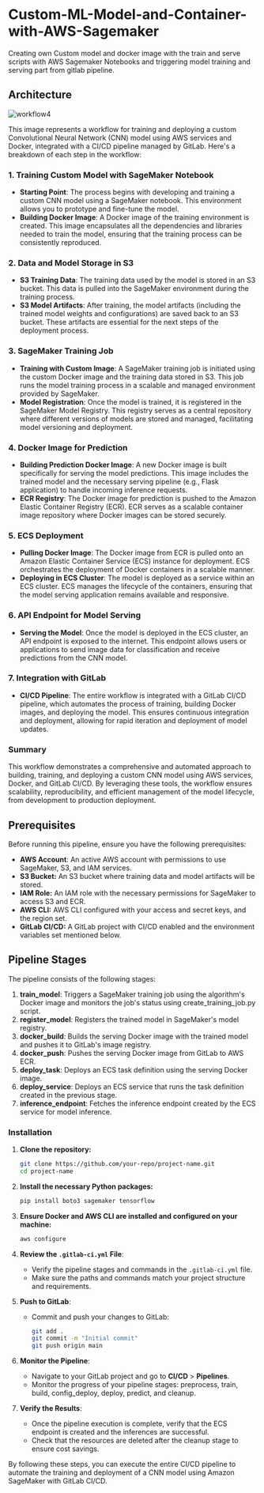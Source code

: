# Custom-ML-Model-and-Container-with-AWS-Sagemaker
Creating own Custom model and docker image with the train and serve scripts with AWS Sagemaker Notebooks and triggering model training and serving part from gitlab pipeline.

## Architecture
![workflow4](https://github.com/user-attachments/assets/6d50728a-1faf-4f31-8ab6-8dad75afde0f)


This image represents a workflow for training and deploying a custom Convolutional Neural Network (CNN) model using AWS services and Docker, integrated with a CI/CD pipeline managed by GitLab. Here's a breakdown of each step in the workflow:

### **1. Training Custom Model with SageMaker Notebook**
- **Starting Point**: The process begins with developing and training a custom CNN model using a SageMaker notebook. This environment allows you to prototype and fine-tune the model.
- **Building Docker Image**: A Docker image of the training environment is created. This image encapsulates all the dependencies and libraries needed to train the model, ensuring that the training process can be consistently reproduced.

### **2. Data and Model Storage in S3**
- **S3 Training Data**: The training data used by the model is stored in an S3 bucket. This data is pulled into the SageMaker environment during the training process.
- **S3 Model Artifacts**: After training, the model artifacts (including the trained model weights and configurations) are saved back to an S3 bucket. These artifacts are essential for the next steps of the deployment process.

### **3. SageMaker Training Job**
- **Training with Custom Image**: A SageMaker training job is initiated using the custom Docker image and the training data stored in S3. This job runs the model training process in a scalable and managed environment provided by SageMaker.
- **Model Registration**: Once the model is trained, it is registered in the SageMaker Model Registry. This registry serves as a central repository where different versions of models are stored and managed, facilitating model versioning and deployment.

### **4. Docker Image for Prediction**
- **Building Prediction Docker Image**: A new Docker image is built specifically for serving the model predictions. This image includes the trained model and the necessary serving pipeline (e.g., Flask application) to handle incoming inference requests.
- **ECR Registry**: The Docker image for prediction is pushed to the Amazon Elastic Container Registry (ECR). ECR serves as a scalable container image repository where Docker images can be stored securely.

### **5. ECS Deployment**
- **Pulling Docker Image**: The Docker image from ECR is pulled onto an Amazon Elastic Container Service (ECS) instance for deployment. ECS orchestrates the deployment of Docker containers in a scalable manner.
- **Deploying in ECS Cluster**: The model is deployed as a service within an ECS cluster. ECS manages the lifecycle of the containers, ensuring that the model serving application remains available and responsive.

### **6. API Endpoint for Model Serving**
- **Serving the Model**: Once the model is deployed in the ECS cluster, an API endpoint is exposed to the internet. This endpoint allows users or applications to send image data for classification and receive predictions from the CNN model.

### **7. Integration with GitLab**
- **CI/CD Pipeline**: The entire workflow is integrated with a GitLab CI/CD pipeline, which automates the process of training, building Docker images, and deploying the model. This ensures continuous integration and deployment, allowing for rapid iteration and deployment of model updates.

### **Summary**
This workflow demonstrates a comprehensive and automated approach to building, training, and deploying a custom CNN model using AWS services, Docker, and GitLab CI/CD. By leveraging these tools, the workflow ensures scalability, reproducibility, and efficient management of the model lifecycle, from development to production deployment.

## Prerequisites
Before running this pipeline, ensure you have the following prerequisites:

- **AWS Account**: An active AWS account with permissions to use SageMaker, S3, and IAM services.
- **S3 Bucket:** An S3 bucket where training data and model artifacts will be stored.
- **IAM Role:** An IAM role with the necessary permissions for SageMaker to access S3 and ECR.
- **AWS CLI:** AWS CLI configured with your access and secret keys, and the region set.
- **GitLab CI/CD:** A GitLab project with CI/CD enabled and the environment variables set mentioned below.

## Pipeline Stages

The pipeline consists of the following stages:

1. **train_model**: Triggers a SageMaker training job using the algorithm's Docker image and monitors the job's status using create_training_job.py script.
2. **register_model**: Registers the trained model in SageMaker's model registry.
3. **docker_build**: Builds the serving Docker image with the trained model and pushes it to GitLab's image registry.
4. **docker_push**: Pushes the serving Docker image from GitLab to AWS ECR.
5. **deploy_task**: Deploys an ECS task definition using the serving Docker image.
6. **deploy_service**: Deploys an ECS service that runs the task definition created in the previous stage.
7. **inference_endpoint**: Fetches the inference endpoint created by the ECS service for model inference.

### Installation

1. **Clone the repository:**
   ```bash
   git clone https://github.com/your-repo/project-name.git
   cd project-name
   ```

2. **Install the necessary Python packages:**
   ```bash
   pip install boto3 sagemaker tensorflow
   ```

3. **Ensure Docker and AWS CLI are installed and configured on your machine:**
   ```bash
   aws configure
   ```
4. **Review the `.gitlab-ci.yml` File**:
   - Verify the pipeline stages and commands in the `.gitlab-ci.yml` file.
   - Make sure the paths and commands match your project structure and requirements.

5. **Push to GitLab**:
   - Commit and push your changes to GitLab:
     ```bash
     git add .
     git commit -m "Initial commit"
     git push origin main
     ```

6. **Monitor the Pipeline**:
   - Navigate to your GitLab project and go to **CI/CD** > **Pipelines**.
   - Monitor the progress of your pipeline stages: preprocess, train, build, config_deploy, deploy, predict, and cleanup.

7. **Verify the Results**:
   - Once the pipeline execution is complete, verify that the ECS endpoint is created and the inferences are successful.
   - Check that the resources are deleted after the cleanup stage to ensure cost savings.

By following these steps, you can execute the entire CI/CD pipeline to automate the training and deployment of a CNN model using Amazon SageMaker with GitLab CI/CD.

